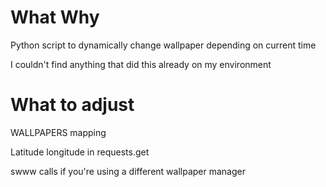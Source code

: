 # What Why
Python script to dynamically change wallpaper depending on current time

I couldn't find anything that did this already on my environment

# What to adjust
WALLPAPERS mapping

Latitude longitude in requests.get

swww calls if you're using a different wallpaper manager
